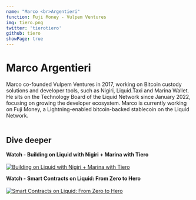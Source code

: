 ```yaml
---
name: "Marco <br>Argentieri"
function: Fuji Money - Vulpem Ventures
img: tiero.png
twitter: 'tierotiero'
github: tiero
showPage: true
---
```


# Marco Argentieri
 
Marco co-founded  Vulpem Ventures in 2017, working on Bitcoin custody solutions and developer tools, such as Nigiri, Liquid.Taxi and Marina Wallet. He sits on the Technology Board of the Liquid Network since January 2022, focusing on growing the developer ecosystem. Marco is currently working on Fuji Money, a Lightning-enabled bitcoin-backed stablecoin on the Liquid Network.
<br><br>

## Dive deeper


<div class="grid grid-cols-2 gap-5">
<div class="p-3 my-2">

**Watch - Building on Liquid with Nigiri + Marina with Tiero**  <br><br>
[![Building on Liquid with Nigiri + Marina with Tiero](/content/tiero1.png)](https://youtu.be/Dh3OgyQC7M0/)
</div>

<div class="p-3 my-2">

**Watch - Smart Contracts on Liquid: From Zero to Hero**  <br><br>
[![Smart Contracts on Liquid: From Zero to Hero](/content/tiero2.png)](https://youtu.be/ODSC-BGc8wo/)
</div>


</div>

<br>




